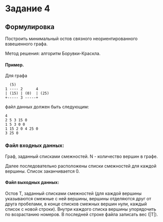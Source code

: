 # Задание 4

## Формулировка
Построить минимальный остов связного неориентированного взвешенного
графа.

Метод решения: алгоритм Борувки-Краскла.
#### Пример. 
Для графа

      (5)
    1 ---- 2      4
    | (15) | (0)  | (25)
    +----- 3 -----+
файл данных должен быть следующим:

    4
    2 5 3 15 0
    1 5 3 0 0
    1 15 2 0 4 25 0
    3 25 0
### Файл входных данных:
Граф, заданный списками смежностей.
N - количество вершин в графе.

Далее последовательно расположены списки смежностей для каждой вершины. Список заканчивается 0.

#### Файл выходных данных:
Остов T, заданный списками смежностей (для каждой вершины указываются
смежные с ней вершины, вершины отделяются друг от друга пробелами, в конце
списков смежных вершин нули, каждый список с новой строки). Внутри каждого
списка вершины упорядочить по возрастанию номеров. В последней строке
файла записать вес (|T|).